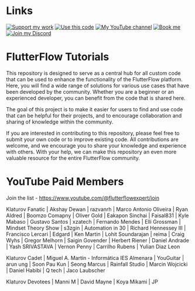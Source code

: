 # Links

[![Support my work](https://img.shields.io/badge/-Support%20my%20work-purple?style=for-the-badge&logo=github-sponsors&logoColor=white)](https://github.com/sponsors/bulgariamitko) [![Use this code](https://img.shields.io/badge/-Use%20this%20code-blue?style=for-the-badge&logo=Github)](https://bulgariamitko.github.io/flutterflowtutorials/) [![My YouTube channel](https://img.shields.io/badge/-YouTube-red?style=for-the-badge&logo=youtube&logoColor=white)](https://youtube.com/@flutterflowexpert) [![Book me](https://img.shields.io/badge/-Book%20me-green?style=for-the-badge&logo=googlecalendar&logoColor=white)](https://calendly.com/bulgaria_mitko) [![Join my Discord](https://img.shields.io/badge/-Join%20my%20Discord-orange?style=for-the-badge&logo=discord&logoColor=white)](https://discord.gg/ERDVFBkJmY)


# FlutterFlow Tutorials

This repository is designed to serve as a central hub for all custom code that can be used to enhance the functionality of the FlutterFlow platform. Here, you will find a wide range of solutions for various use cases that have been developed by the community. Whether you are a beginner or an experienced developer, you can benefit from the code that is shared here.

The goal of this project is to make it easier for users to find and use code that can be helpful for their projects, and to encourage collaboration and sharing of knowledge within the community.

If you are interested in contributing to this repository, please feel free to submit your own code or to improve existing code. All contributions are welcome, and we encourage you to share your knowledge and experience with others. With your help, we can make this repository an even more valuable resource for the entire FlutterFlow community.

# YouTube Paid Members

Join the list - https://www.youtube.com/@flutterflowexpert/join

Klaturov Fanatic
| Akshay Dewan
| razvanrh
| Marco Antonio Oliveira
| Ryan Aldred
| Boomzo Comapny
| Oliver Gold
| Eakapon Sinchai
| Faisal831
| Kyle Mabaso
| Gustavo Santos
| xzatech
| Fernando Mendes
| Elli Grossman
| Mindset Theory Show
| s3zgin
| Automation in 30
| Richard Hennessey III
| Francisco Lercari
| Edgard
| Ken Martin
| Lohit Soundarajan
| reima
| Craig Wyhs
| Gregor Melhorn
| Saigin Govender
| Herbert Riener
| Daniel Andrade
| Yash SRIVASTAVA
| Vernon Penny
| Carrilho Rubens
| Yulian Diaz Leon

Klaturov Cadet
| Miguel A. Martín - Informática IES Almenara
| YouGuitar
| arun ung
| Soon Pau Kun
| Seong Marcus
| Rainfall Studio
| Marcin Wojcicki
| Daniel Habibi
| Q tech
| Jaco Laubscher

Klaturov Devotees
| Manni M
| David Mayne
| Koya Mikami
| JP
